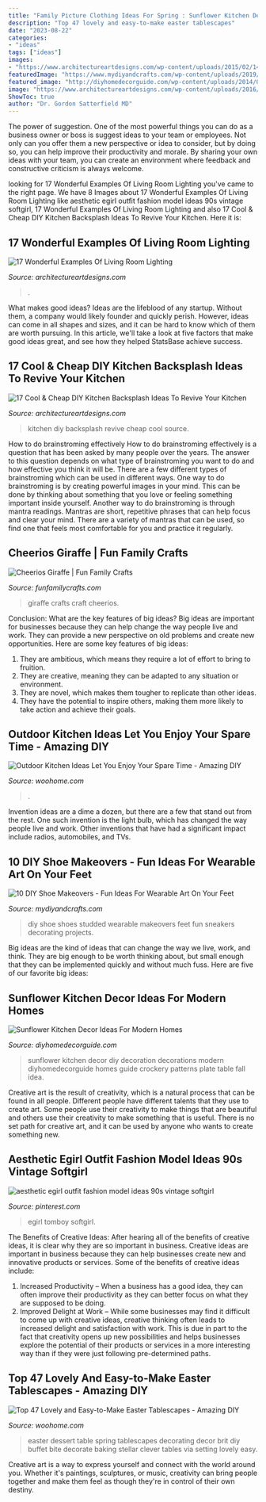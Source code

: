 ```yaml
---
title: "Family Picture Clothing Ideas For Spring : Sunflower Kitchen Decor Diy Decoration Decorations Modern Diyhomedecorguide Homes Guide Crockery Patterns Plate Table Fall Idea"
description: "Top 47 lovely and easy-to-make easter tablescapes"
date: "2023-08-22"
categories:
- "ideas"
tags: ["ideas"]
images:
- "https://www.architectureartdesigns.com/wp-content/uploads/2015/02/1441.jpg"
featuredImage: "https://www.mydiyandcrafts.com/wp-content/uploads/2019/01/DIY-Studded-Shoes-Idea.jpg"
featured_image: "http://diyhomedecorguide.com/wp-content/uploads/2014/06/Sunflower-kitchen-decoration-guide.jpg"
image: "https://www.architectureartdesigns.com/wp-content/uploads/2016/05/18-4-1024x670.jpg"
ShowToc: true
author: "Dr. Gordon Satterfield MD"
---
```



The power of suggestion.
One of the most powerful things you can do as a business owner or boss is suggest ideas to your team or employees. Not only can you offer them a new perspective or idea to consider, but by doing so, you can help improve their productivity and morale. By sharing your own ideas with your team, you can create an environment where feedback and constructive criticism is always welcome.

	

		
looking for 17 Wonderful Examples Of Living Room Lighting you've came to the right page. We have 8 Images about 17 Wonderful Examples Of Living Room Lighting like aesthetic egirl outfit fashion model ideas 90s vintage softgirl, 17 Wonderful Examples Of Living Room Lighting and also 17 Cool &amp; Cheap DIY Kitchen Backsplash Ideas To Revive Your Kitchen. Here it is:
		
    
## 17 Wonderful Examples Of Living Room Lighting

<img loading=lazy src="https://www.architectureartdesigns.com/wp-content/uploads/2016/05/18-4-1024x670.jpg" onerror="this.onerror=null;this.src='https://tse4.mm.bing.net/th?id=OIP.GGfnTisLZB0UzJ3dBRlXoAHaE2&amp;pid=15.1';" alt="17 Wonderful Examples Of Living Room Lighting">

_Source: architectureartdesigns.com_

>. 

	

What makes good ideas?
Ideas are the lifeblood of any startup. Without them, a company would likely founder and quickly perish. However, ideas can come in all shapes and sizes, and it can be hard to know which of them are worth pursuing. In this article, we'll take a look at five factors that make good ideas great, and see how they helped StatsBase achieve success.

    
## 17 Cool &amp; Cheap DIY Kitchen Backsplash Ideas To Revive Your Kitchen

<img loading=lazy src="https://www.architectureartdesigns.com/wp-content/uploads/2015/02/1441.jpg" onerror="this.onerror=null;this.src='https://tse1.mm.bing.net/th?id=OIP.6zsyT_tIf-0DRfoWZ32y7QHaJ3&amp;pid=15.1';" alt="17 Cool &amp; Cheap DIY Kitchen Backsplash Ideas To Revive Your Kitchen">

_Source: architectureartdesigns.com_

>kitchen diy backsplash revive cheap cool source. 

	

How to do brainstroming effectively
How to do brainstroming effectively is a question that has been asked by many people over the years. The answer to this question depends on what type of brainstroming you want to do and how effective you think it will be. There are a few different types of brainstroming which can be used in different ways. 
One way to do brainstroming is by creating powerful images in your mind. This can be done by thinking about something that you love or feeling something important inside yourself. Another way to do brainstroming is through mantra readings. Mantras are short, repetitive phrases that can help focus and clear your mind. There are a variety of mantras that can be used, so find one that feels most comfortable for you and practice it regularly.

    
## Cheerios Giraffe | Fun Family Crafts

<img loading=lazy src="https://funfamilycrafts.com/wp-content/uploads/2014/01/1-giraffe-craft-cheerios.jpg" onerror="this.onerror=null;this.src='https://tse4.mm.bing.net/th?id=OIP.3ktMK_IV6rtzehbRzySXCwAAAA&amp;pid=15.1';" alt="Cheerios Giraffe | Fun Family Crafts">

_Source: funfamilycrafts.com_

>giraffe crafts craft cheerios. 

	

Conclusion: What are the key features of big ideas?
Big ideas are important for businesses because they can help change the way people live and work. They can provide a new perspective on old problems and create new opportunities. Here are some key features of big ideas: 
1. They are ambitious, which means they require a lot of effort to bring to fruition. 
2. They are creative, meaning they can be adapted to any situation or environment. 
3. They are novel, which makes them tougher to replicate than other ideas. 
4. They have the potential to inspire others, making them more likely to take action and achieve their goals.

    
## Outdoor Kitchen Ideas Let You Enjoy Your Spare Time - Amazing DIY

<img loading=lazy src="https://www.woohome.com/wp-content/uploads/2014/02/outdoor-kitchen-15.jpg" onerror="this.onerror=null;this.src='https://tse3.mm.bing.net/th?id=OIP.aBX0IHzMpmdlZpbli8pgXgHaJ4&amp;pid=15.1';" alt="Outdoor Kitchen Ideas Let You Enjoy Your Spare Time - Amazing DIY">

_Source: woohome.com_

>. 

	

Invention ideas are a dime a dozen, but there are a few that stand out from the rest. One such invention is the light bulb, which has changed the way people live and work. Other inventions that have had a significant impact include radios, automobiles, and TVs.

    
## 10 DIY Shoe Makeovers - Fun Ideas For Wearable Art On Your Feet

<img loading=lazy src="https://www.mydiyandcrafts.com/wp-content/uploads/2019/01/DIY-Studded-Shoes-Idea.jpg" onerror="this.onerror=null;this.src='https://tse1.mm.bing.net/th?id=OIP.RhkpfyZPVj6QiZ4OMCg2mAHaHn&amp;pid=15.1';" alt="10 DIY Shoe Makeovers - Fun Ideas For Wearable Art On Your Feet">

_Source: mydiyandcrafts.com_

>diy shoe shoes studded wearable makeovers feet fun sneakers decorating projects. 

	

Big ideas are the kind of ideas that can change the way we live, work, and think. They are big enough to be worth thinking about, but small enough that they can be implemented quickly and without much fuss. Here are five of our favorite big ideas: 

    
## Sunflower Kitchen Decor Ideas For Modern Homes

<img loading=lazy src="http://diyhomedecorguide.com/wp-content/uploads/2014/06/Sunflower-kitchen-decoration-guide.jpg" onerror="this.onerror=null;this.src='https://tse1.mm.bing.net/th?id=OIP.bPq7b-QrSHcQQnvZSMSVdQHaJ4&amp;pid=15.1';" alt="Sunflower Kitchen Decor Ideas For Modern Homes">

_Source: diyhomedecorguide.com_

>sunflower kitchen decor diy decoration decorations modern diyhomedecorguide homes guide crockery patterns plate table fall idea. 

	

Creative art is the result of creativity, which is a natural process that can be found in all people. Different people have different talents that they use to create art. Some people use their creativity to make things that are beautiful and others use their creativity to make something that is useful. There is no set path for creative art, and it can be used by anyone who wants to create something new.

    
## Aesthetic Egirl Outfit Fashion Model Ideas 90s Vintage Softgirl

<img loading=lazy src="https://i.pinimg.com/736x/93/8e/3e/938e3e9c439dfe2da179696cfd271a49.jpg" onerror="this.onerror=null;this.src='https://tse3.mm.bing.net/th?id=OIP.81F72F1tjtg2sP-8kRMGAwHaNK&amp;pid=15.1';" alt="aesthetic egirl outfit fashion model ideas 90s vintage softgirl">

_Source: pinterest.com_

>egirl tomboy softgirl. 

	

The Benefits of Creative Ideas: After hearing all of the benefits of creative ideas, it is clear why they are so important in business.
Creative ideas are important in business because they can help businesses create new and innovative products or services. Some of the benefits of creative ideas include: 
1. Increased Productivity – When a business has a good idea, they can often improve their productivity as they can better focus on what they are supposed to be doing. 
2. Improved Delight at Work – While some businesses may find it difficult to come up with creative ideas, creative thinking often leads to increased delight and satisfaction with work. This is due in part to the fact that creativity opens up new possibilities and helps businesses explore the potential of their products or services in a more interesting way than if they were just following pre-determined paths. 

    
## Top 47 Lovely And Easy-to-Make Easter Tablescapes - Amazing DIY

<img loading=lazy src="http://www.woohome.com/wp-content/uploads/2016/02/tablescapes-for-easter-39.jpg" onerror="this.onerror=null;this.src='https://tse3.mm.bing.net/th?id=OIP.M-LDiEt7dr7K_3enX9HJQgHaJ6&amp;pid=15.1';" alt="Top 47 Lovely and Easy-to-Make Easter Tablescapes - Amazing DIY">

_Source: woohome.com_

>easter dessert table spring tablescapes decorating decor brit diy buffet bite decorate baking stellar clever tables via setting lovely easy. 

	

Creative art is a way to express yourself and connect with the world around you. Whether it's paintings, sculptures, or music, creativity can bring people together and make them feel as though they're in control of their own destiny.

